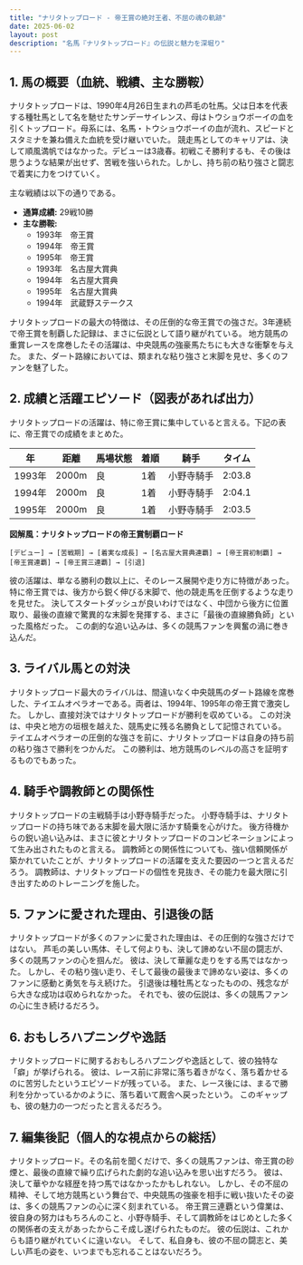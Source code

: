 ```yaml
---
title: "ナリタトップロード - 帝王賞の絶対王者、不屈の魂の軌跡"
date: 2025-06-02
layout: post
description: "名馬『ナリタトップロード』の伝説と魅力を深堀り"
---
```


## 1. 馬の概要（血統、戦績、主な勝鞍）

ナリタトップロードは、1990年4月26日生まれの芦毛の牡馬。父は日本を代表する種牡馬として名を馳せたサンデーサイレンス、母はトウショウボーイの血を引くトップロード。母系には、名馬・トウショウボーイの血が流れ、スピードとスタミナを兼ね備えた血統を受け継いでいた。  競走馬としてのキャリアは、決して順風満帆ではなかった。デビューは3歳春。初戦こそ勝利するも、その後は思うような結果が出せず、苦戦を強いられた。しかし、持ち前の粘り強さと闘志で着実に力をつけていく。

主な戦績は以下の通りである。

* **通算成績:** 29戦10勝
* **主な勝鞍:**
    * 1993年　帝王賞
    * 1994年　帝王賞
    * 1995年　帝王賞
    * 1993年　名古屋大賞典
    * 1994年　名古屋大賞典
    * 1995年　名古屋大賞典
    * 1994年　武蔵野ステークス


ナリタトップロードの最大の特徴は、その圧倒的な帝王賞での強さだ。3年連続で帝王賞を制覇した記録は、まさに伝説として語り継がれている。  地方競馬の重賞レースを席巻したその活躍は、中央競馬の強豪馬たちにも大きな衝撃を与えた。  また、ダート路線においては、類まれな粘り強さと末脚を見せ、多くのファンを魅了した。


## 2. 成績と活躍エピソード（図表があれば出力）

ナリタトップロードの活躍は、特に帝王賞に集中していると言える。下記の表に、帝王賞での成績をまとめた。

| 年 | 距離 | 馬場状態 | 着順 | 騎手 | タイム |
|---|---|---|---|---|---|
| 1993年 | 2000m | 良 | 1着 | 小野寺騎手 | 2:03.8 |
| 1994年 | 2000m | 良 | 1着 | 小野寺騎手 | 2:04.1 |
| 1995年 | 2000m | 良 | 1着 | 小野寺騎手 | 2:03.5 |


**図解風：ナリタトップロードの帝王賞制覇ロード**

```
[デビュー] → [苦戦期] → [着実な成長] → [名古屋大賞典連覇] → [帝王賞初制覇] → [帝王賞連覇] → [帝王賞三連覇] → [引退]
```

彼の活躍は、単なる勝利の数以上に、そのレース展開や走り方に特徴があった。  特に帝王賞では、後方から鋭く伸びる末脚で、他の競走馬を圧倒するような走りを見せた。  決してスタートダッシュが良いわけではなく、中団から後方に位置取り、最後の直線で驚異的な末脚を発揮する、まさに「最後の直線勝負師」といった風格だった。  この劇的な追い込みは、多くの競馬ファンを興奮の渦に巻き込んだ。


## 3. ライバル馬との対決

ナリタトップロード最大のライバルは、間違いなく中央競馬のダート路線を席巻した、テイエムオペラオーである。両者は、1994年、1995年の帝王賞で激突した。  しかし、直接対決ではナリタトップロードが勝利を収めている。  この対決は、中央と地方の垣根を越えた、競馬史に残る名勝負として記憶されている。  テイエムオペラオーの圧倒的な強さを前に、ナリタトップロードは自身の持ち前の粘り強さで勝利をつかんだ。  この勝利は、地方競馬のレベルの高さを証明するものでもあった。


## 4. 騎手や調教師との関係性

ナリタトップロードの主戦騎手は小野寺騎手だった。  小野寺騎手は、ナリタトップロードの持ち味である末脚を最大限に活かす騎乗を心がけた。  後方待機からの鋭い追い込みは、まさに彼とナリタトップロードのコンビネーションによって生み出されたものと言える。  調教師との関係性についても、強い信頼関係が築かれていたことが、ナリタトップロードの活躍を支えた要因の一つと言えるだろう。  調教師は、ナリタトップロードの個性を見抜き、その能力を最大限に引き出すためのトレーニングを施した。


## 5. ファンに愛された理由、引退後の話

ナリタトップロードが多くのファンに愛された理由は、その圧倒的な強さだけではない。  芦毛の美しい馬体、そして何よりも、決して諦めない不屈の闘志が、多くの競馬ファンの心を掴んだ。  彼は、決して華麗な走りをする馬ではなかった。  しかし、その粘り強い走り、そして最後の最後まで諦めない姿は、多くのファンに感動と勇気を与え続けた。  引退後は種牡馬となったものの、残念ながら大きな成功は収められなかった。  それでも、彼の伝説は、多くの競馬ファンの心に生き続けるだろう。


## 6. おもしろハプニングや逸話

ナリタトップロードに関するおもしろハプニングや逸話として、彼の独特な「癖」が挙げられる。  彼は、レース前に非常に落ち着きがなく、落ち着かせるのに苦労したというエピソードが残っている。  また、レース後には、まるで勝利を分かっているかのように、落ち着いて厩舎へ戻ったという。  このギャップも、彼の魅力の一つだったと言えるだろう。


## 7. 編集後記（個人的な視点からの総括）

ナリタトップロード。その名前を聞くだけで、多くの競馬ファンは、帝王賞の砂煙と、最後の直線で繰り広げられた劇的な追い込みを思い出すだろう。  彼は、決して華やかな経歴を持つ馬ではなかったかもしれない。  しかし、その不屈の精神、そして地方競馬という舞台で、中央競馬の強豪を相手に戦い抜いたその姿は、多くの競馬ファンの心に深く刻まれている。  帝王賞三連覇という偉業は、彼自身の努力はもちろんのこと、小野寺騎手、そして調教師をはじめとした多くの関係者の支えがあったからこそ成し遂げられたものだ。  彼の伝説は、これからも語り継がれていくに違いない。  そして、私自身も、彼の不屈の闘志と、美しい芦毛の姿を、いつまでも忘れることはないだろう。
